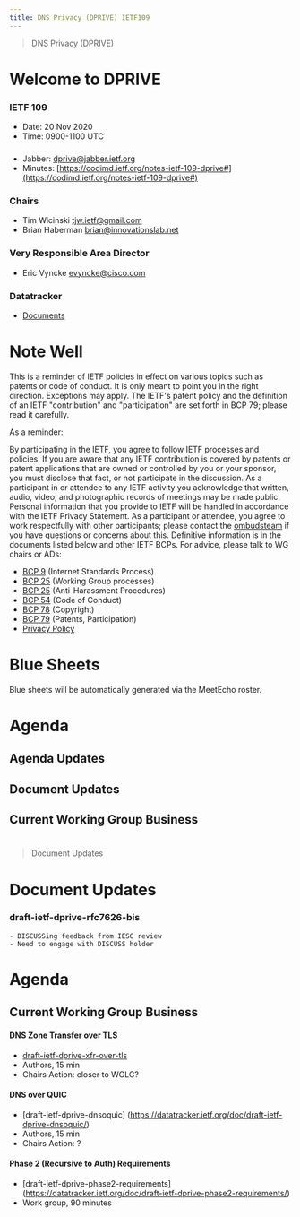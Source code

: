 ```yaml
---
title: DNS Privacy (DPRIVE) IETF109
---
```


 > DNS Privacy (DPRIVE)

# Welcome to DPRIVE

### IETF 109

* Date: 20 Nov 2020
* Time: 0900-1100 UTC

###
* Jabber:  [dprive@jabber.ietf.org](dprive@jabber.ietf.org)
* Minutes: [https://codimd.ietf.org/notes-ietf-109-dprive#](https://codimd.ietf.org/notes-ietf-109-dprive#)

### Chairs
* Tim Wicinski [tjw.ietf@gmail.com](tjw.ietf@gmail.com)
* Brian Haberman [brian@innovationslab.net](brian@innovationslab.net)

### Very Responsible Area Director
* Eric Vyncke [evyncke@cisco.com](evyncke@cisco.com)

### Datatracker
* [Documents](https://datatracker.ietf.org/group/dprive/documents/)

# Note Well

This is a reminder of IETF policies in effect on various topics such as patents or code of conduct.
It is only meant to point you in the right direction. Exceptions may apply.
The IETF's patent policy and the definition of an IETF "contribution" and "participation" are set forth in BCP 79;
please read it carefully.

As a reminder:

By participating in the IETF, you agree to follow IETF processes and policies.
If you are aware that any IETF contribution is covered by patents or patent applications that are
owned or controlled by you or your sponsor, you must disclose that fact, or not participate in the discussion.
As a participant in or attendee to any IETF activity you acknowledge that written, audio, video,
and photographic records of meetings may be made public.
Personal information that you provide to IETF will be handled in accordance with the IETF Privacy Statement.
As a participant or attendee, you agree to work respectfully with other participants;
please contact the [ombudsteam](https://www.ietf.org/contact/ombudsteam/) if you have questions or concerns about this.
Definitive information is in the documents listed below and other IETF BCPs. For advice, please talk to WG chairs or ADs:

* [BCP 9](https://tools.ietf.org/html/bcp9) (Internet Standards Process)
* [BCP 25](https://tools.ietf.org/html/bcp25) (Working Group processes)
* [BCP 25](https://tools.ietf.org/html/bcp25) (Anti-Harassment Procedures)
* [BCP 54](https://tools.ietf.org/html/bcp54) (Code of Conduct)
* [BCP 78](https://tools.ietf.org/html/bcp78) (Copyright)
* [BCP 79](https://tools.ietf.org/html/bcp79) (Patents, Participation)
* [Privacy Policy](https://www.ietf.org/privacy-policy/)

# Blue Sheets

Blue sheets will be automatically generated via the MeetEcho roster.

# Agenda

## Agenda Updates

## Document Updates

## Current Working Group Business

# 

 > Document Updates

# Document Updates

### draft-ietf-dprive-rfc7626-bis
    - DISCUSSing feedback from IESG review
    - Need to engage with DISCUSS holder

# Agenda 

## Current Working Group Business

####   DNS Zone Transfer over TLS

* [draft-ietf-dprive-xfr-over-tls](https://datatracker.ietf.org/doc/draft-ietf-dprive-xfr-over-tls/)
*  Authors, 15 min
*  Chairs Action: closer to WGLC?

####   DNS over QUIC

* [draft-ietf-dprive-dnsoquic] (https://datatracker.ietf.org/doc/draft-ietf-dprive-dnsoquic/)
*  Authors, 15 min
*  Chairs Action: ?

####  Phase 2 (Recursive to Auth) Requirements
* [draft-ietf-dprive-phase2-requirements] (https://datatracker.ietf.org/doc/draft-ietf-dprive-phase2-requirements/)
* Work group, 90 minutes

